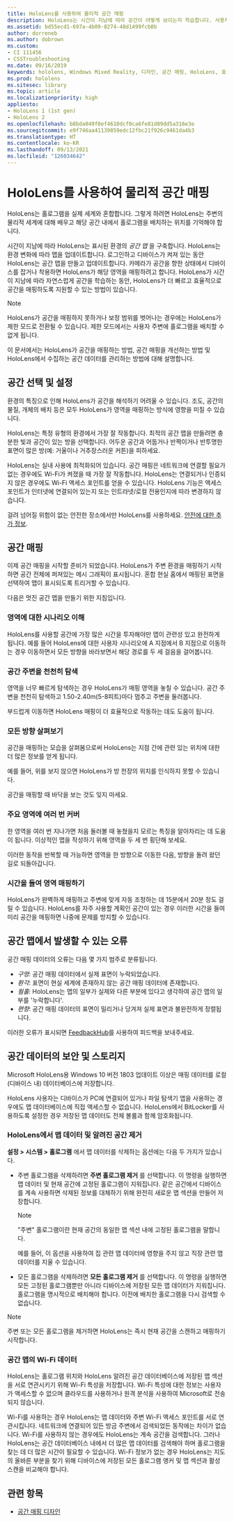 ```yaml
---
title: HoloLens를 사용하여 물리적 공간 매핑
description: HoloLens는 시간이 지남에 따라 공간이 어떻게 보이는지 학습합니다. 사용자는 공간을 통해 특정 방식으로 HoloLens를 이동하여 이 프로세스를 용이하게 할 수 있습니다.
ms.assetid: bd55ecd1-697a-4b09-8274-48d1499fcb0b
author: dorreneb
ms.author: dobrown
ms.custom:
- CI 111456
- CSSTroubleshooting
ms.date: 09/16/2019
keywords: hololens, Windows Mixed Reality, 디자인, 공간 매핑, HoloLens, 표면 재구성, 메시, 헤드 추적, 매핑
ms.prod: hololens
ms.sitesec: library
ms.topic: article
ms.localizationpriority: high
appliesto:
- HoloLens 1 (1st gen)
- HoloLens 2
ms.openlocfilehash: b8bda049f0ef4610dcf0ca6fe81d89dd5a316e3e
ms.sourcegitcommit: e9f746aa41139859edc12fbc21f926c9461da4b3
ms.translationtype: HT
ms.contentlocale: ko-KR
ms.lasthandoff: 09/13/2021
ms.locfileid: "126034642"
---
```

# <a name="map-physical-spaces-with-hololens"></a>HoloLens를 사용하여 물리적 공간 매핑

HoloLens는 홀로그램을 실제 세계와 혼합합니다. 그렇게 하려면 HoloLens는 주변의 물리적 세계에 대해 배우고 해당 공간 내에서 홀로그램을 배치하는 위치를 기억해야 합니다.

시간이 지남에 따라 HoloLens는 표시된 환경의 *공간 맵* 을 구축합니다.  HoloLens는 환경 변화에 따라 맵을 업데이트합니다. 로그인하고 디바이스가 켜져 있는 동안 HoloLens는 공간 맵을 만들고 업데이트합니다. 카메라가 공간을 향한 상태에서 디바이스를 잡거나 착용하면 HoloLens가 해당 영역을 매핑하려고 합니다. HoloLens가 시간이 지남에 따라 자연스럽게 공간을 학습하는 동안, HoloLens가 더 빠르고 효율적으로 공간을 매핑하도록 지원할 수 있는 방법이 있습니다.  

> [!NOTE]
> HoloLens가 공간을 매핑하지 못하거나 보정 범위를 벗어나는 경우에는 HoloLens가 제한 모드로 전환될 수 있습니다. 제한 모드에서는 사용자 주변에 홀로그램을 배치할 수 없게 됩니다.

이 문서에서는 HoloLens가 공간을 매핑하는 방법, 공간 매핑을 개선하는 방법 및 HoloLens에서 수집하는 공간 데이터를 관리하는 방법에 대해 설명합니다.

## <a name="choosing-and-setting-up-and-your-space"></a>공간 선택 및 설정

환경의 특징으로 인해 HoloLens가 공간을 해석하기 어려울 수 있습니다. 조도, 공간의 물질, 개체의 배치 등은 모두 HoloLens가 영역을 매핑하는 방식에 영향을 미칠 수 있습니다.

HoloLens는 특정 유형의 환경에서 가장 잘 작동합니다. 최적의 공간 맵을 만들려면 충분한 빛과 공간이 있는 방을 선택합니다. 어두운 공간과 어둡거나 반짝이거나 반투명한 표면이 많은 방(예: 거울이나 거추장스러운 커튼)을 피하세요.

HoloLens는 실내 사용에 최적화되어 있습니다. 공간 매핑은 네트워크에 연결할 필요가 없는 경우에도 Wi-Fi가 켜졌을 때 가장 잘 작동합니다. HoloLens는 연결되거나 인증되지 않은 경우에도 Wi-Fi 액세스 포인트를 얻을 수 있습니다. HoloLens 기능은 액세스 포인트가 인터넷에 연결되어 있는지 또는 인트라넷/로컬 전용인지에 따라 변경하지 않습니다.

걸려 넘어질 위험이 없는 안전한 장소에서만 HoloLens를 사용하세요. [안전에 대한 추가 정보](https://support.microsoft.com/help/4023454/safety-information).

## <a name="mapping-your-space"></a>공간 매핑

이제 공간 매핑을 시작할 준비가 되었습니다.  HoloLens가 주변 환경을 매핑하기 시작하면 공간 전체에 퍼져있는 메시 그래픽이 표시됩니다.  혼합 현실 홈에서 매핑된 표면을 선택하여 맵이 표시되도록 트리거할 수 있습니다.

다음은 멋진 공간 맵을 만들기 위한 지침입니다.

### <a name="understand-the-scenarios-for-the-area"></a>영역에 대한 시나리오 이해

HoloLens를 사용할 공간에 가장 많은 시간을 투자해야만 맵이 관련성 있고 완전하게 됩니다. 예를 들어 HoloLens에 대한 사용자 시나리오에 A 지점에서 B 지점으로 이동하는 경우 이동하면서 모든 방향을 바라보면서 해당 경로를 두 세 걸음을 걸어봅니다.  

### <a name="walk-slowly-around-the-space"></a>공간 주변을 천천히 탐색

영역을 너무 빠르게 탐색하는 경우 HoloLens가 매핑 영역을 놓칠 수 있습니다. 공간 주변을 천천히 탐색하고 1.50-2.40m(5-8피트)마다 멈추고 주변을 둘러봅니다.  

부드럽게 이동하면 HoloLens 매핑이 더 효율적으로 작동하는 데도 도움이 됩니다.

### <a name="look-in-all-directions"></a>모든 방향 살펴보기

공간을 매핑하는 모습을 살펴봄으로써 HoloLens는 지점 간에 관련 있는 위치에 대한 더 많은 정보를 얻게 됩니다.  

예를 들어, 위를 보지 않으면 HoloLens가 방 천장의 위치를 인식하지 못할 수 있습니다.  

공간을 매핑할 때 바닥을 보는 것도 잊지 마세요.

### <a name="cover-key-areas-multiple-times"></a>주요 영역에 여러 번 커버

한 영역을 여러 번 지나가면 처음 둘러볼 때 놓쳤을지 모르는 특징을 알아차리는 데 도움이 됩니다. 이상적인 맵을 작성하기 위해 영역을 두 세 번 횡단해 보세요.

이러한 동작을 반복할 때 가능하면 영역을 한 방향으로 이동한 다음, 방향을 돌려 왔던 길로 되돌아갑니다.

### <a name="take-your-time-mapping-the-area"></a>시간을 들여 영역 매핑하기

HoloLens가 완벽하게 매핑하고 주변에 맞게 자동 조정하는 데 15분에서 20분 정도 걸릴 수 있습니다. HoloLens를 자주 사용할 계획인 공간이 있는 경우 이러한 시간을 들여 미리 공간을 매핑하면 나중에 문제를 방지할 수 있습니다.  

## <a name="possible-errors-in-the-spatial-map"></a>공간 맵에서 발생할 수 있는 오류

공간 매핑 데이터의 오류는 다음 몇 가지 범주로 분류됩니다.

- *구멍*: 공간 매핑 데이터에서 실제 표면이 누락되었습니다.
- *환각*: 표면이 현실 세계에 존재하지 않는 공간 매핑 데이터에 존재합니다.
- *웜홀*: HoloLens는 맵의 일부가 실제와 다른 부분에 있다고 생각하여 공간 맵의 일부를 '누락합니다'.
- *편향*: 공간 매핑 데이터의 표면이 밀리거나 당겨져 실제 표면과 불완전하게 정렬됩니다.

이러한 오류가 표시되면 [FeedbackHub](hololens-feedback.md)를 사용하여 피드백을 보내주세요.

## <a name="security-and-storage-for-spatial-data"></a>공간 데이터의 보안 및 스토리지

Microsoft HoloLens용 Windows 10 버전 1803 업데이트 이상은 매핑 데이터를 로컬(디바이스 내) 데이터베이스에 저장합니다.

HoloLens 사용자는 디바이스가 PC에 연결되어 있거나 파일 탐색기 앱을 사용하는 경우에도 맵 데이터베이스에 직접 액세스할 수 없습니다. HoloLens에서 BitLocker를 사용하도록 설정한 경우 저장된 맵 데이터도 전체 볼륨과 함께 암호화됩니다.

### <a name="remove-map-data-and-known-spaces-from-hololens"></a>HoloLens에서 맵 데이터 및 알려진 공간 제거

**설정 > 시스템 > 홀로그램** 에서 맵 데이터를 삭제하는 옵션에는 다음 두 가지가 있습니다.

- 주변 홀로그램을 삭제하려면 **주변 홀로그램 제거** 를 선택합니다. 이 명령을 실행하면 맵 데이터 및 현재 공간에 고정된 홀로그램이 지워집니다. 같은 공간에서 디바이스를 계속 사용하면 삭제된 정보를 대체하기 위해 완전히 새로운 맵 섹션을 만들어 저장합니다.

   > [!NOTE]
   > "주변" 홀로그램이란 현재 공간의 동일한 맵 섹션 내에 고정된 홀로그램을 말합니다.

   예를 들어, 이 옵션을 사용하여 집 관련 맵 데이터에 영향을 주지 않고 직장 관련 맵 데이터를 지울 수 있습니다.

- 모든 홀로그램을 삭제하려면 **모든 홀로그램 제거** 를 선택합니다. 이 명령을 실행하면 모든 고정된 홀로그램뿐만 아니라 디바이스에 저장된 모든 맵 데이터가 지워집니다. 홀로그램을 명시적으로 배치해야 합니다. 이전에 배치한 홀로그램을 다시 검색할 수 없습니다.

> [!NOTE]
> 주변 또는 모든 홀로그램을 제거하면 HoloLens는 즉시 현재 공간을 스캔하고 매핑하기 시작합니다.

### <a name="wi-fi-data-in-spatial-maps"></a>공간 맵의 Wi-Fi 데이터

HoloLens는 홀로그램 위치와 HoloLens 알려진 공간 데이터베이스에 저장된 맵 섹션을 서로 연관시키기 위해 Wi-Fi 특성을 저장합니다. Wi-Fi 특성에 대한 정보는 사용자가 액세스할 수 없으며 클라우드를 사용하거나 원격 분석을 사용하여 Microsoft로 전송되지 않습니다.

Wi-Fi를 사용하는 경우 HoloLens는 맵 데이터와 주변 Wi-Fi 액세스 포인트를 서로 연관시킵니다. 네트워크에 연결되어 있든 방금 주변에서 검색되었든 동작에는 차이가 없습니다. Wi-Fi를 사용하지 않는 경우에도 HoloLens는 계속 공간을 검색합니다. 그러나 HoloLens는 공간 데이터베이스 내에서 더 많은 맵 데이터를 검색해야 하며 홀로그램을 찾는 데 더 많은 시간이 필요할 수 있습니다. Wi-Fi 정보가 없는 경우 HoloLens는 지도의 올바른 부분을 찾기 위해 디바이스에 저장된 모든 홀로그램 앵커 및 맵 섹션과 활성 스캔을 비교해야 합니다.

## <a name="related-topics"></a>관련 항목

- [공간 매핑 디자인](/windows/mixed-reality/spatial-mapping)
